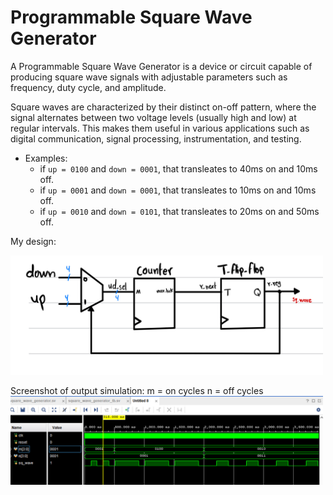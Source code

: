 
# Programmable Square Wave Generator

A Programmable Square Wave Generator is a device or circuit capable of producing square wave signals with adjustable parameters such as frequency, duty cycle, and amplitude.

Square waves are characterized by their distinct on-off pattern, where the signal alternates between two voltage levels (usually high and low) at regular intervals. This makes them useful in various applications such as digital communication, signal processing, instrumentation, and testing.

- Examples:
  - if `up = 0100` and `down = 0001`, that transleates to 40ms on and 10ms off.
  - if `up = 0001` and `down = 0001`, that transleates to 10ms on and 10ms off.
  - if `up = 0010` and `down = 0101`, that transleates to 20ms on and 50ms off.

My design: 

<img src='./pictures/programmable_square_wave_generator.jpg' width='500'>


Screenshot of output simulation: 
m = on cycles
n = off cycles
<img src='./pictures/simulation.png' width='500'>
